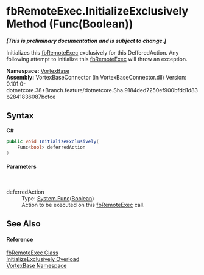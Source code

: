 # fbRemoteExec.InitializeExclusively Method (Func(Boolean))
 _**\[This is preliminary documentation and is subject to change.\]**_

Initializes this <a href="T_VortexBase_fbRemoteExec.md">fbRemoteExec</a> exclusively for this DefferedAction. Any following attempt to initialize this <a href="T_VortexBase_fbRemoteExec.md">fbRemoteExec</a> will throw an exception.

**Namespace:**&nbsp;<a href="N_VortexBase.md">VortexBase</a><br />**Assembly:**&nbsp;VortexBaseConnector (in VortexBaseConnector.dll) Version: 0.101.0-dotnetcore.38+Branch.feature/dotnetcore.Sha.9184ded7250ef900bfdd1d83b2841836087bcfce

## Syntax

**C#**<br />
``` C#
public void InitializeExclusively(
	Func<bool> deferredAction
)
```


#### Parameters
&nbsp;<dl><dt>deferredAction</dt><dd>Type: <a href="https://docs.microsoft.com/dotnet/api/system.func-1" target="_blank">System.Func</a>(<a href="https://docs.microsoft.com/dotnet/api/system.boolean" target="_blank">Boolean</a>)<br />Action to be executed on this <a href="T_VortexBase_fbRemoteExec.md">fbRemoteExec</a> call.</dd></dl>

## See Also


#### Reference
<a href="T_VortexBase_fbRemoteExec.md">fbRemoteExec Class</a><br /><a href="Overload_VortexBase_fbRemoteExec_InitializeExclusively.md">InitializeExclusively Overload</a><br /><a href="N_VortexBase.md">VortexBase Namespace</a><br />
